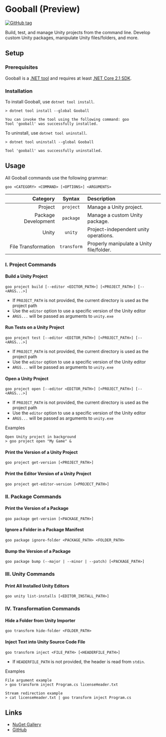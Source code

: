 # Gooball (Preview)
[![GitHub tag](https://img.shields.io/github/tag/AndrewMJordan/gooball.svg)](https://github.com/AndrewMJordan/gooball/tags)

Build, test, and manage Unity projects from the command line. Develop custom Unity packages, manipulate Unity files/folders, and more.

## Setup
### Prerequisites
Gooball is a [.NET tool](https://docs.microsoft.com/en-us/dotnet/core/tools/global-tools) and requires at least [.NET Core 2.1 SDK](https://www.microsoft.com/net/download/core).

### Installation
To install Gooball, use `dotnet tool install`.
```
> dotnet tool install --global Gooball

You can invoke the tool using the following command: goo
Tool 'gooball' was successfully installed.
```

To uninstall, use `dotnet tool uninstall`.
```
> dotnet tool uninstall --global Gooball

Tool 'gooball' was successfully uninstalled.
```

## Usage
All Gooball commands use the following grammar:
```
goo <CATEGORY> <COMMAND> [<OPTIONS>] <ARGUMENTS>
```

| Category | Syntax | Description |
| -: | :-: | :- |
| Project | `project` | Manage a Unity project. |
| Package Development |`package` | Manage a custom Unity package. |
| Unity | `unity` | Project-independent unity operations. |
| File Transformation | `transform` | Properly manipulate a Unity file/folder. |

### I. Project Commands
#### Build a Unity Project
```
goo project build [--editor <EDITOR_PATH>] [<PROJECT_PATH>] [-- <ARGS...>]
```
- If `PROJECT_PATH` is not provided, the current directory is used as the project path
- Use the `editor` option to use a specific version of the Unity editor
- `ARGS...` will be passed as arguments to `unity.exe`

#### Run Tests on a Unity Project
```
goo project test [--editor <EDITOR_PATH>] [<PROJECT_PATH>] [-- <ARGS...>]
```
- If `PROJECT_PATH` is not provided, the current directory is used as the project path
- Use the `editor` option to use a specific version of the Unity editor
- `ARGS...` will be passed as arguments to `unity.exe`

#### Open a Unity Project
```
goo project open [--editor <EDITOR_PATH>] [<PROJECT_PATH>] [-- <ARGS...>]
```
- If `PROJECT_PATH` is not provided, the current directory is used as the project path
- Use the `editor` option to use a specific version of the Unity editor
- `ARGS...` will be passed as arguments to `unity.exe`

Examples
```
Open Unity project in background
> goo project open "My Game" &
```
#### Print the Version of a Unity Project
```
goo project get-version [<PROJECT_PATH>]
```

#### Print the Editor Version of a Unity Project
```
goo project get-editor-version [<PROJECT_PATH>]
```

### II. Package Commands
#### Print the Version of a Package
```
goo package get-version [<PACKAGE_PATH>]
```

#### Ignore a Folder in a Package Manifest
```
goo package ignore-folder <PACKAGE_PATH> <FOLDER_PATH>
```

#### Bump the Version of a Package
```
goo package bump (--major | --minor | --patch) [<PACKAGE_PATH>]
```

### III. Unity Commands
#### Print All Installed Unity Editors
```
goo unity list-installs [<EDITOR_INSTALL_PATH>]
```

### IV. Transformation Commands
#### Hide a Folder from Unity Importer
```
goo transform hide-folder <FOLDER_PATH>
```

#### Inject Text into Unity Source Code File
```
goo transform inject <FILE_PATH> [<HEADERFILE_PATH>]
```
- If `HEADERFILE_PATH` is not provided, the header is read from `stdin`.

Examples
```
File argument example
> goo transform inject Program.cs licenseHeader.txt

Stream redirection example
> cat licenseHeader.txt | goo transform inject Program.cs
```

## Links
- [NuGet Gallery](https://www.nuget.org/packages/Gooball/)
- [GitHub](https://github.com/AndrewMJordan/gooball)
